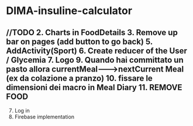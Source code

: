 # DIMA-insuline-calculator


//TODO 
2. Charts in FoodDetails
3. Remove up bar on pages (add button to go back)
5. AddActivity(Sport)
6. Create reducer of the User / Glycemia 
7. Logo
9. Quando hai committato un pasto allora currentMeal--->nextCurrent Meal (ex da colazione a pranzo)
10. fissare le dimensioni dei macro in Meal Diary
11. REMOVE FOOD
--------
7. Log in
8. Firebase implementation